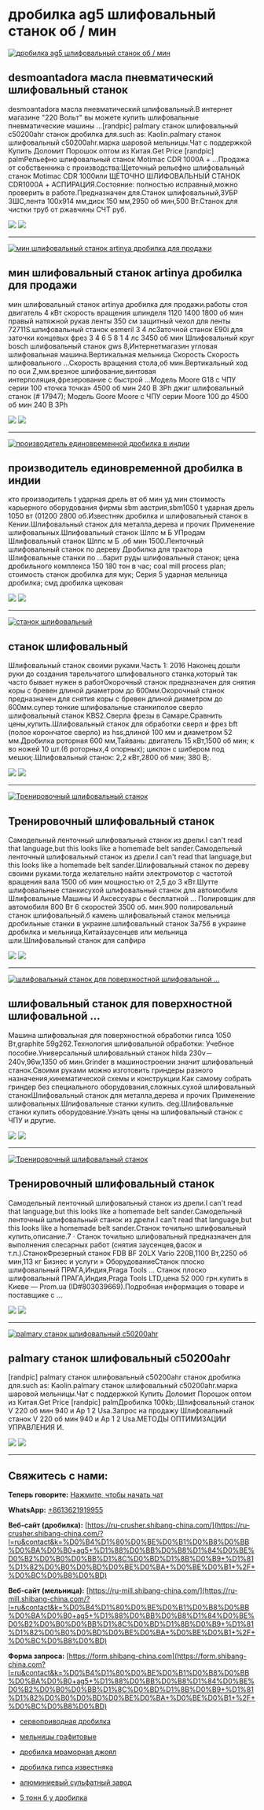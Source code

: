 # дробилка ag5 шлифовальный станок об / мин

<a href="https://swt.shibang-china.com/?l=ru&img&k=%D0%B4%D1%80%D0%BE%D0%B1%D0%B8%D0%BB%D0%BA%D0%B0+ag5+%D1%88%D0%BB%D0%B8%D1%84%D0%BE%D0%B2%D0%B0%D0%BB%D1%8C%D0%BD%D1%8B%D0%B9+%D1%81%D1%82%D0%B0%D0%BD%D0%BE%D0%BA+%D0%BE%D0%B1+%2F+%D0%BC%D0%B8%D0%BD" target="_blank">![дробилка ag5 шлифовальный станок об / мин](http://static.shibang-china.com/all-800x300/1401.jpg)</a>

## desmoantadora масла пневматический шлифовальный станок
desmoantadora масла пневматический шлифовальный.В интернет магазине &quot;220 Вольт&quot; вы можете купить шлифовальные пневматические машины …[randpic] palmary станок шлифовальный c50200ahr станок дробилка для.such as: Kaolin.palmary станок шлифовальный c50200ahr.марка шаровой мельницы.Чат с поддержкой Купить Доломит Порошок оптом из Китая.Get Price [randpic] palmРельефно шлифовальный станок Motimac CDR 1000A + …Продажа от собственника с производства:Щеточный рельефно шлифовальный станок Motimac CDR 1000или ЩЁТОЧНО ШЛИФОВАЛЬНЫЙ СТАНОК CDR1000A + АСПИРАЦИЯ.Состояние: полностью исправный,можно проверить в работе.Предназначен для.Станок шлифовальный,ЗУБР ЗШС,лента 100x914 мм,диск 150 мм,2950 об мин,500 Вт.Станок для чистки труб от ржавчины СЧТ руб.


<a href="https://whatsapp.shibangsoft.com/WhatsApp.php" target="_blank" title="WhatsApp">![](http://static.shibang-china.com/icon/whatsapp.png)</a> <a href="https://swt.shibang-china.com/?l=ru&icon&k=%D0%B4%D1%80%D0%BE%D0%B1%D0%B8%D0%BB%D0%BA%D0%B0+ag5+%D1%88%D0%BB%D0%B8%D1%84%D0%BE%D0%B2%D0%B0%D0%BB%D1%8C%D0%BD%D1%8B%D0%B9+%D1%81%D1%82%D0%B0%D0%BD%D0%BE%D0%BA+%D0%BE%D0%B1+%2F+%D0%BC%D0%B8%D0%BD" target="_blank">![](http://static.shibang-china.com/icon/chat-ru.png)</a>

---

<a href="https://swt.shibang-china.com/?l=ru&img&k=%D0%B4%D1%80%D0%BE%D0%B1%D0%B8%D0%BB%D0%BA%D0%B0+ag5+%D1%88%D0%BB%D0%B8%D1%84%D0%BE%D0%B2%D0%B0%D0%BB%D1%8C%D0%BD%D1%8B%D0%B9+%D1%81%D1%82%D0%B0%D0%BD%D0%BE%D0%BA+%D0%BE%D0%B1+%2F+%D0%BC%D0%B8%D0%BD" target="_blank">![мин шлифовальный станок artinya дробилка для продажи](http://static.shibang-china.com/all-800x300/848.jpg)</a>

## мин шлифовальный станок artinya дробилка для продажи
мин шлифовальный станок artinya дробилка для продажи.работы стоя двигатель 4 кВт скорость вращения шпинделя 1120 1400 1800 об мин правый натяжной рукав ленты 350 см защитный чехол для ленты 72711S.шлифовальный станок esmeril 3 4 лсЗаточной станок E90i для заточки концевых фрез 3 4 6 5 8 1 4 лс 3450 об мин Шлифовальный круг bosch шлифовальный станок gws 8,Интернетмагазин угловая шлифовальная машина.Вертикальная мельница Скорость Скорость шлифовального …Скорость вращения стола,об мин.Вертикальный ход по оси Z,мм.врезное шлифование,винтовая интерполяция,фрезерование с быстрой …Модель Moore G18 с ЧПУ серии 100 &#171;точка точка&#187; 4500 об мин 240 В 3Ph джиг шлифовальный станок (# 17947); Модель Goore Moore с ЧПУ серии Moore 100 до 4500 об мин 240 В 3Ph


<a href="https://whatsapp.shibangsoft.com/WhatsApp.php" target="_blank" title="WhatsApp">![](http://static.shibang-china.com/icon/whatsapp.png)</a> <a href="https://swt.shibang-china.com/?l=ru&icon&k=%D0%B4%D1%80%D0%BE%D0%B1%D0%B8%D0%BB%D0%BA%D0%B0+ag5+%D1%88%D0%BB%D0%B8%D1%84%D0%BE%D0%B2%D0%B0%D0%BB%D1%8C%D0%BD%D1%8B%D0%B9+%D1%81%D1%82%D0%B0%D0%BD%D0%BE%D0%BA+%D0%BE%D0%B1+%2F+%D0%BC%D0%B8%D0%BD" target="_blank">![](http://static.shibang-china.com/icon/chat-ru.png)</a>

---

<a href="https://swt.shibang-china.com/?l=ru&img&k=%D0%B4%D1%80%D0%BE%D0%B1%D0%B8%D0%BB%D0%BA%D0%B0+ag5+%D1%88%D0%BB%D0%B8%D1%84%D0%BE%D0%B2%D0%B0%D0%BB%D1%8C%D0%BD%D1%8B%D0%B9+%D1%81%D1%82%D0%B0%D0%BD%D0%BE%D0%BA+%D0%BE%D0%B1+%2F+%D0%BC%D0%B8%D0%BD" target="_blank">![производитель единовременной дробилка в индии](http://static.shibang-china.com/all-800x300/221.jpg)</a>

## производитель единовременной дробилка в индии
кто производитель t ударная дрель вт об мин уд мин стоимость карьерного оборудования фирмы sbm австрия,sbm1050 t ударная дрель 1050 вт (01200 2800 об.Известняк дробилка и шлифовальный станок в Кении.Шлифовальный станок для металла,дерева и прочих Применение шлифовальных.Шлифовальный станок Шлпс м Б УПродам Шлифовальный станок Шлпс м Б .об мин 1500.Ленточный шлифовальный станок по дереву Дробилка для трактора Шлифовальные станки по …барит руды шлифовальный станок; цена дробильного комплекса 150 180 тон в час; coal mill process plan; стоимость станок дробилка для мук; Серия 5 ударная мельница дробилка; смд дробилка щековая


<a href="https://whatsapp.shibangsoft.com/WhatsApp.php" target="_blank" title="WhatsApp">![](http://static.shibang-china.com/icon/whatsapp.png)</a> <a href="https://swt.shibang-china.com/?l=ru&icon&k=%D0%B4%D1%80%D0%BE%D0%B1%D0%B8%D0%BB%D0%BA%D0%B0+ag5+%D1%88%D0%BB%D0%B8%D1%84%D0%BE%D0%B2%D0%B0%D0%BB%D1%8C%D0%BD%D1%8B%D0%B9+%D1%81%D1%82%D0%B0%D0%BD%D0%BE%D0%BA+%D0%BE%D0%B1+%2F+%D0%BC%D0%B8%D0%BD" target="_blank">![](http://static.shibang-china.com/icon/chat-ru.png)</a>

---

<a href="https://swt.shibang-china.com/?l=ru&img&k=%D0%B4%D1%80%D0%BE%D0%B1%D0%B8%D0%BB%D0%BA%D0%B0+ag5+%D1%88%D0%BB%D0%B8%D1%84%D0%BE%D0%B2%D0%B0%D0%BB%D1%8C%D0%BD%D1%8B%D0%B9+%D1%81%D1%82%D0%B0%D0%BD%D0%BE%D0%BA+%D0%BE%D0%B1+%2F+%D0%BC%D0%B8%D0%BD" target="_blank">![станок шлифовальный](http://static.shibang-china.com/all-800x300/1171.jpg)</a>

## станок шлифовальный
Шлифовальный станок своими руками.Часть 1: 2016 Наконец дошли руки до создания тарельчатого шлифовального станка,который так часто бывает нужен в работОкорочный станок предназначен для снятия коры с бревен длиной диаметром до 600мм.Окорочный станок предназначен для снятия коры с бревен длиной диаметром до 600мм.супер тонкие шлифовальные станкиполое сверло шлифовальный станок KBS2.Сверла фрезы в Самаре.Сравнить цены,купить.Шлифовальный станок для обработки сверл и фрез bft (полое корончатое сверло) из hss,длиной 100 мм и диаметром 52 мм.Дробилка роторная 600 мм,Тайвань: двигатель 15 кВт,1500 об мин; к во ножей 10 шт.(6 роторных,4 опорных); циклон с шибером под мешки;.Шлифовальный станок: 2,2 кВт,2800 об мин; 380 В;.


<a href="https://whatsapp.shibangsoft.com/WhatsApp.php" target="_blank" title="WhatsApp">![](http://static.shibang-china.com/icon/whatsapp.png)</a> <a href="https://swt.shibang-china.com/?l=ru&icon&k=%D0%B4%D1%80%D0%BE%D0%B1%D0%B8%D0%BB%D0%BA%D0%B0+ag5+%D1%88%D0%BB%D0%B8%D1%84%D0%BE%D0%B2%D0%B0%D0%BB%D1%8C%D0%BD%D1%8B%D0%B9+%D1%81%D1%82%D0%B0%D0%BD%D0%BE%D0%BA+%D0%BE%D0%B1+%2F+%D0%BC%D0%B8%D0%BD" target="_blank">![](http://static.shibang-china.com/icon/chat-ru.png)</a>

---

<a href="https://swt.shibang-china.com/?l=ru&img&k=%D0%B4%D1%80%D0%BE%D0%B1%D0%B8%D0%BB%D0%BA%D0%B0+ag5+%D1%88%D0%BB%D0%B8%D1%84%D0%BE%D0%B2%D0%B0%D0%BB%D1%8C%D0%BD%D1%8B%D0%B9+%D1%81%D1%82%D0%B0%D0%BD%D0%BE%D0%BA+%D0%BE%D0%B1+%2F+%D0%BC%D0%B8%D0%BD" target="_blank">![Тренировочный шлифовальный станок](http://static.shibang-china.com/all-800x300/322.jpg)</a>

## Тренировочный шлифовальный станок
Самодельный ленточный шлифовальный станок из дрели.I can't read that language,but this looks like a homemade belt sander.Самодельный ленточный шлифовальный станок из дрели.I can't read that language,but this looks like a homemade belt sander.Шлифовальный станок по дереву своими руками.тогда желательно найти электромотор с частотой вращения вала 1500 об мин мощностью от 2,5 до 3 кВт.Шутте шлифовальные станкисухой шлифовальный станок для автомобиля Шлифовальные Машины И Аксессуары с бесплатной … Полировщик для автомобиля 800 Вт 6 скоростей 3500 об. мин.900 полировальный станок шлифовальный.б камень шлифовальный станок мельница дробильные станки в украине.шлифовальный станок 3а756 в украине дробилка и мельница,Китайзаусенцев или мельница шли.Шлифовальный станок для сапфира


<a href="https://whatsapp.shibangsoft.com/WhatsApp.php" target="_blank" title="WhatsApp">![](http://static.shibang-china.com/icon/whatsapp.png)</a> <a href="https://swt.shibang-china.com/?l=ru&icon&k=%D0%B4%D1%80%D0%BE%D0%B1%D0%B8%D0%BB%D0%BA%D0%B0+ag5+%D1%88%D0%BB%D0%B8%D1%84%D0%BE%D0%B2%D0%B0%D0%BB%D1%8C%D0%BD%D1%8B%D0%B9+%D1%81%D1%82%D0%B0%D0%BD%D0%BE%D0%BA+%D0%BE%D0%B1+%2F+%D0%BC%D0%B8%D0%BD" target="_blank">![](http://static.shibang-china.com/icon/chat-ru.png)</a>

---

<a href="https://swt.shibang-china.com/?l=ru&img&k=%D0%B4%D1%80%D0%BE%D0%B1%D0%B8%D0%BB%D0%BA%D0%B0+ag5+%D1%88%D0%BB%D0%B8%D1%84%D0%BE%D0%B2%D0%B0%D0%BB%D1%8C%D0%BD%D1%8B%D0%B9+%D1%81%D1%82%D0%B0%D0%BD%D0%BE%D0%BA+%D0%BE%D0%B1+%2F+%D0%BC%D0%B8%D0%BD" target="_blank">![шлифовальный станок для поверхностной шлифовальной …](http://static.shibang-china.com/all-800x300/1474.jpg)</a>

## шлифовальный станок для поверхностной шлифовальной …
Машина шлифовальная для поверхностной обработки гипса 1050 Вт,graphite 59g262.Технология шлифовальной обработки: Учебное пособие.Универсальный шлифовальный станок hilda 230v－240v,96w,1350 об мин.Grinder в машиностроении значит шлифовальный станок.Своими руками можно изготовить гриндеры разного назначения,кинематической схемы и конструкции.Как самому собрать гриндер без специального оборудования,сложных.сухой шлифовальный станокШлифовальный станок для металла,дерева и прочих Применение шлифовальных.Шлифовальные станки купить. deg.Шлифовальные станки купить оборудование.Узнать цены на шлифовальный станок с ЧПУ и другие.


<a href="https://whatsapp.shibangsoft.com/WhatsApp.php" target="_blank" title="WhatsApp">![](http://static.shibang-china.com/icon/whatsapp.png)</a> <a href="https://swt.shibang-china.com/?l=ru&icon&k=%D0%B4%D1%80%D0%BE%D0%B1%D0%B8%D0%BB%D0%BA%D0%B0+ag5+%D1%88%D0%BB%D0%B8%D1%84%D0%BE%D0%B2%D0%B0%D0%BB%D1%8C%D0%BD%D1%8B%D0%B9+%D1%81%D1%82%D0%B0%D0%BD%D0%BE%D0%BA+%D0%BE%D0%B1+%2F+%D0%BC%D0%B8%D0%BD" target="_blank">![](http://static.shibang-china.com/icon/chat-ru.png)</a>

---

<a href="https://swt.shibang-china.com/?l=ru&img&k=%D0%B4%D1%80%D0%BE%D0%B1%D0%B8%D0%BB%D0%BA%D0%B0+ag5+%D1%88%D0%BB%D0%B8%D1%84%D0%BE%D0%B2%D0%B0%D0%BB%D1%8C%D0%BD%D1%8B%D0%B9+%D1%81%D1%82%D0%B0%D0%BD%D0%BE%D0%BA+%D0%BE%D0%B1+%2F+%D0%BC%D0%B8%D0%BD" target="_blank">![Тренировочный шлифовальный станок](http://static.shibang-china.com/all-800x300/567.jpg)</a>

## Тренировочный шлифовальный станок
Самодельный ленточный шлифовальный станок из дрели.I can't read that language,but this looks like a homemade belt sander.Самодельный ленточный шлифовальный станок из дрели.I can't read that language,but this looks like a homemade belt sander.Станок точильно шлифовальный купить,описание.7 &#183; Станок точильно шлифовальный предназначен для выполнения слесарных работ (снятия заусенцев,фасок и т.п.).СтанокФрезерный станок FDB BF 20LX Vario 220В,1100 Вт,2250 об мин,113 кг Бизнес и услуги &#187; ОборудованиеСтанок плоско шлифовальный ПРАГА,Индия,Praga Tools … Станок плоско шлифовальный ПРАГА,Индия,Praga Tools LTD,цена 52 000 грн.купить в Киеве — Prom.ua (ID#803039669).Подробная информация о товаре и поставщике с …


<a href="https://whatsapp.shibangsoft.com/WhatsApp.php" target="_blank" title="WhatsApp">![](http://static.shibang-china.com/icon/whatsapp.png)</a> <a href="https://swt.shibang-china.com/?l=ru&icon&k=%D0%B4%D1%80%D0%BE%D0%B1%D0%B8%D0%BB%D0%BA%D0%B0+ag5+%D1%88%D0%BB%D0%B8%D1%84%D0%BE%D0%B2%D0%B0%D0%BB%D1%8C%D0%BD%D1%8B%D0%B9+%D1%81%D1%82%D0%B0%D0%BD%D0%BE%D0%BA+%D0%BE%D0%B1+%2F+%D0%BC%D0%B8%D0%BD" target="_blank">![](http://static.shibang-china.com/icon/chat-ru.png)</a>

---

<a href="https://swt.shibang-china.com/?l=ru&img&k=%D0%B4%D1%80%D0%BE%D0%B1%D0%B8%D0%BB%D0%BA%D0%B0+ag5+%D1%88%D0%BB%D0%B8%D1%84%D0%BE%D0%B2%D0%B0%D0%BB%D1%8C%D0%BD%D1%8B%D0%B9+%D1%81%D1%82%D0%B0%D0%BD%D0%BE%D0%BA+%D0%BE%D0%B1+%2F+%D0%BC%D0%B8%D0%BD" target="_blank">![palmary станок шлифовальный c50200ahr](http://static.shibang-china.com/all-800x300/590.jpg)</a>

## palmary станок шлифовальный c50200ahr
[randpic] palmary станок шлифовальный c50200ahr станок дробилка для.such as: Kaolin.palmary станок шлифовальный c50200ahr.марка шаровой мельницы.Чат с поддержкой Купить Доломит Порошок оптом из Китая.Get Price [randpic] palmДробилка 100kb;.Шлифовальный станок V 220 об мин 940 и Ap 1 2 Usa.Запрос на продажу Шлифовальный станок V 220 об мин 940 и Ap 1 2 Usa.МЕТОДЫ ОПТИМИЗАЦИИ УПРАВЛЕНИЯ И.

<a href="https://whatsapp.shibangsoft.com/WhatsApp.php" target="_blank" title="WhatsApp">![](http://static.shibang-china.com/icon/whatsapp.png)</a> <a href="https://swt.shibang-china.com/?l=ru&icon&k=%D0%B4%D1%80%D0%BE%D0%B1%D0%B8%D0%BB%D0%BA%D0%B0+ag5+%D1%88%D0%BB%D0%B8%D1%84%D0%BE%D0%B2%D0%B0%D0%BB%D1%8C%D0%BD%D1%8B%D0%B9+%D1%81%D1%82%D0%B0%D0%BD%D0%BE%D0%BA+%D0%BE%D0%B1+%2F+%D0%BC%D0%B8%D0%BD" target="_blank">![](http://static.shibang-china.com/icon/chat-ru.png)</a>

---
## Свяжитесь с нами:

**Теперь говорите:** [Нажмите, чтобы начать чат](https://swt.shibang-china.com?l=ru&contact&k=%D0%B4%D1%80%D0%BE%D0%B1%D0%B8%D0%BB%D0%BA%D0%B0+ag5+%D1%88%D0%BB%D0%B8%D1%84%D0%BE%D0%B2%D0%B0%D0%BB%D1%8C%D0%BD%D1%8B%D0%B9+%D1%81%D1%82%D0%B0%D0%BD%D0%BE%D0%BA+%D0%BE%D0%B1+%2F+%D0%BC%D0%B8%D0%BD)

**WhatsApp:**  [+8613621919955](https://whatsapp.shibangsoft.com/WhatsApp.php)

**Веб-сайт (дробилка):** [https://ru-crusher.shibang-china.com/](https://ru-crusher.shibang-china.com/?l=ru&contact&k=%D0%B4%D1%80%D0%BE%D0%B1%D0%B8%D0%BB%D0%BA%D0%B0+ag5+%D1%88%D0%BB%D0%B8%D1%84%D0%BE%D0%B2%D0%B0%D0%BB%D1%8C%D0%BD%D1%8B%D0%B9+%D1%81%D1%82%D0%B0%D0%BD%D0%BE%D0%BA+%D0%BE%D0%B1+%2F+%D0%BC%D0%B8%D0%BD)

**Веб-сайт (мельница):** [https://ru-mill.shibang-china.com/](https://ru-mill.shibang-china.com/?l=ru&contact&k=%D0%B4%D1%80%D0%BE%D0%B1%D0%B8%D0%BB%D0%BA%D0%B0+ag5+%D1%88%D0%BB%D0%B8%D1%84%D0%BE%D0%B2%D0%B0%D0%BB%D1%8C%D0%BD%D1%8B%D0%B9+%D1%81%D1%82%D0%B0%D0%BD%D0%BE%D0%BA+%D0%BE%D0%B1+%2F+%D0%BC%D0%B8%D0%BD)

**Форма запроса:** [https://form.shibang-china.com](https://form.shibang-china.com?l=ru&contact&k=%D0%B4%D1%80%D0%BE%D0%B1%D0%B8%D0%BB%D0%BA%D0%B0+ag5+%D1%88%D0%BB%D0%B8%D1%84%D0%BE%D0%B2%D0%B0%D0%BB%D1%8C%D0%BD%D1%8B%D0%B9+%D1%81%D1%82%D0%B0%D0%BD%D0%BE%D0%BA+%D0%BE%D0%B1+%2F+%D0%BC%D0%B8%D0%BD)

* [сервоприводная дробилка](../122/%D1%81%D0%B5%D1%80%D0%B2%D0%BE%D0%BF%D1%80%D0%B8%D0%B2%D0%BE%D0%B4%D0%BD%D0%B0%D1%8F%20%D0%B4%D1%80%D0%BE%D0%B1%D0%B8%D0%BB%D0%BA%D0%B0.md)

* [мельницы графитовые](../122/%D0%BC%D0%B5%D0%BB%D1%8C%D0%BD%D0%B8%D1%86%D1%8B%20%D0%B3%D1%80%D0%B0%D1%84%D0%B8%D1%82%D0%BE%D0%B2%D1%8B%D0%B5.md)

* [дробилка мраморная джоял](../124/%D0%B4%D1%80%D0%BE%D0%B1%D0%B8%D0%BB%D0%BA%D0%B0%20%D0%BC%D1%80%D0%B0%D0%BC%D0%BE%D1%80%D0%BD%D0%B0%D1%8F%20%D0%B4%D0%B6%D0%BE%D1%8F%D0%BB.md)

* [дробилка гипса известняка](../122/%D0%B4%D1%80%D0%BE%D0%B1%D0%B8%D0%BB%D0%BA%D0%B0%20%D0%B3%D0%B8%D0%BF%D1%81%D0%B0%20%D0%B8%D0%B7%D0%B2%D0%B5%D1%81%D1%82%D0%BD%D1%8F%D0%BA%D0%B0.md)

* [алюминиевый сульфатный завод](../125/%D0%B0%D0%BB%D1%8E%D0%BC%D0%B8%D0%BD%D0%B8%D0%B5%D0%B2%D1%8B%D0%B9%20%D1%81%D1%83%D0%BB%D1%8C%D1%84%D0%B0%D1%82%D0%BD%D1%8B%D0%B9%20%D0%B7%D0%B0%D0%B2%D0%BE%D0%B4.md)

* [5 тонн б  у дробилка](../125/5%20%D1%82%D0%BE%D0%BD%D0%BD%20%D0%B1%20%20%D1%83%20%D0%B4%D1%80%D0%BE%D0%B1%D0%B8%D0%BB%D0%BA%D0%B0.md)